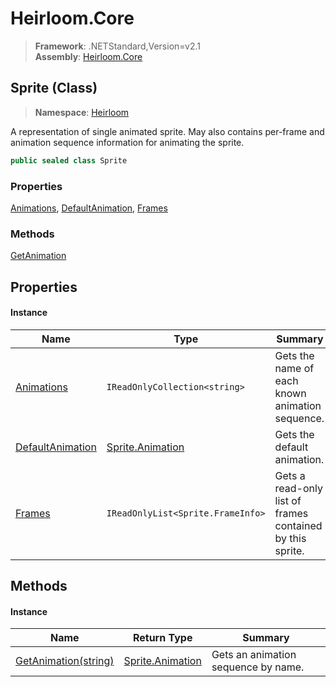 # Heirloom.Core

> **Framework**: .NETStandard,Version=v2.1  
> **Assembly**: [Heirloom.Core][0]

## Sprite (Class)

> **Namespace**: [Heirloom][0]

A representation of single animated sprite. May also contains per-frame and animation sequence information for animating the sprite.

```cs
public sealed class Sprite
```

### Properties

[Animations][1], [DefaultAnimation][2], [Frames][3]

### Methods

[GetAnimation][4]

## Properties

#### Instance

| Name                  | Type                              | Summary                                                   |
|-----------------------|-----------------------------------|-----------------------------------------------------------|
| [Animations][1]       | `IReadOnlyCollection<string>`     | Gets the name of each known animation sequence.           |
| [DefaultAnimation][2] | [Sprite.Animation][5]             | Gets the default animation.                               |
| [Frames][3]           | `IReadOnlyList<Sprite.FrameInfo>` | Gets a read-only list of frames contained by this sprite. |

## Methods

#### Instance

| Name                      | Return Type           | Summary                             |
|---------------------------|-----------------------|-------------------------------------|
| [GetAnimation(string)][4] | [Sprite.Animation][5] | Gets an animation sequence by name. |

[0]: ../../Heirloom.Core.md
[1]: Sprite/Animations.md
[2]: Sprite/DefaultAnimation.md
[3]: Sprite/Frames.md
[4]: Sprite/GetAnimation.md
[5]: Sprite.Animation.md
